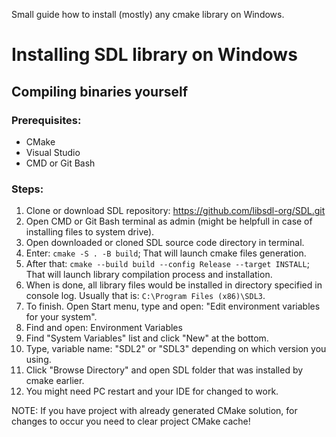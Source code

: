 Small guide how to install (mostly) any cmake library on Windows.

# Installing SDL library on Windows

## Compiling binaries yourself

### Prerequisites:
- CMake
- Visual Studio
- CMD or Git Bash

### Steps:
1. Clone or download SDL repository: https://github.com/libsdl-org/SDL.git
2. Open CMD or Git Bash terminal as admin (might be helpfull in case of installing files to system drive).
3. Open downloaded or cloned SDL source code directory in terminal.
4. Enter: ``` cmake -S . -B build ```; That will launch cmake files generation.
5. After that: ```cmake --build build --config Release --target INSTALL```; That will launch library compilation process and installation.
6. When is done, all library files would be installed in directory specified in console log. Usually that is: ```C:\Program Files (x86)\SDL3```.
7. To finish. Open Start menu, type and open: "Edit environment variables for your system".
8. Find and open: Environment Variables
9. Find "System Variables" list and click "New" at the bottom.
10. Type, variable name: "SDL2" or "SDL3" depending on which version you using.
11. Click "Browse Directory" and open SDL folder that was installed by cmake earlier.
12. You might need PC restart and your IDE for changed to work. 


NOTE: If you have project with already generated CMake solution, for changes to occur you need to clear project CMake cache!
